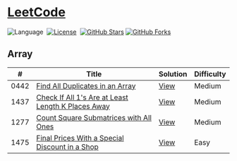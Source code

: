 # [LeetCode](https://leetcode.com/problemset/all/)


![Language](https://img.shields.io/badge/Language-C%2B%2B-important)&nbsp;
[![License](https://img.shields.io/badge/License-MIT-informational)](./LICENSE.md)&nbsp;
[![GitHub Stars](https://img.shields.io/github/stars/RajwardhanShinde/LeetCode-Solutions.svg?style=social&label=Star&maxAge=2592000)](https://github.com/RajwardhanShinde/LeetCode-Solutions/stargazers)
[![GitHub Forks](https://img.shields.io/github/forks/RajwardhanShinde/LeetCode-Solutions.svg?style=social&label=Fork&maxAge=2592000)](https://github.com/RajwardhanShinde/LeetCode-Solutions/network)


## Array
|  #  | Title           |  Solution       | Difficulty    |
|-----|---------------- | --------------- |------------- |
0442 | [Find All Duplicates in an Array](https://leetcode.com/problems/find-all-duplicates-in-an-array/) | [View](./Array/FindAllDuplicatesInAnArray.cpp) | Medium |||
1437 | [Check If All 1's Are at Least Length K Places Away](https://leetcode.com/problems/check-if-all-1s-are-at-least-length-k-places-away/) | [View](./Array/CheckIfAll1sAreAtLeastKPlacesAway.cpp) | Medium |||
1277 | [Count Square Submatrices with All Ones](https://leetcode.com/problems/count-square-submatrices-with-all-ones/) | [View](./Array/CountSquareSubmatricesWithAllOnes.cpp) | Medium |||
1475 | [Final Prices With a Special Discount in a Shop](https://leetcode.com/problems/final-prices-with-a-special-discount-in-a-shop/) | [View](./Array/FinalPricesWithSpecialDiscountInAShop.cpp) | Easy |||

